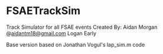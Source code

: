 # FSAETrackSim
Track Simulator for all FSAE events
Created By: 
    Aidan Morgan @aidantm18@gmail.com
    Logan Early

Base version based on Jonathan Vogul's lap_sim.m code


